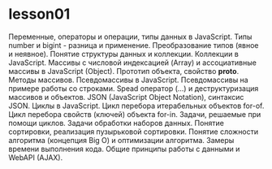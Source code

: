 # lesson01
Переменные, операторы и операции, типы данных в JavaScript. Типы number и bigint - разница и применение. Преобразование типов (явное и неявное). Понятие структуры данных и коллекции. Коллекции в JavaScript. Массивы с числовой индексацией (Array) и ассоциативные массивы в JavaScript (Object). Прототип объекта, свойство __proto__. Методы массивов. Псевдомассивы в JavaScript. Псевдомассивы на примере работы со строками. Spead оператор (...) и деструктуризация массивов и объектов. JSON (JavaScript Object Notation), синтаксис JSON. Циклы в JavaScript. Цикл перебора итерабельных объектов for-of. Цикл перебора свойств (ключей) объекта for-in. Задачи, решаемые при помощи циклов. Задачи обработки наборов данных. Понятие сортировки, реализация пузырьковой сортировки. Понятие сложности алгоритма (концепция Big O) и оптимизации алгоритма. Замеры времени выполнения кода. Общие принципы работы с данными и WebAPI (AJAX).
